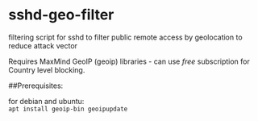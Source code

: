 # sshd-geo-filter
filtering script for sshd to filter public remote access by geolocation to reduce attack vector

Requires MaxMind GeoIP (geoip) libraries - can use _free_ subscription for Country level blocking.

##Prerequisites:

for debian and ubuntu:  
`apt install geoip-bin geoipupdate`
